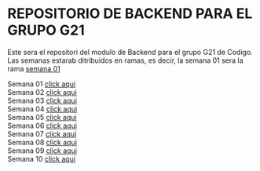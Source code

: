 # REPOSITORIO DE BACKEND PARA EL GRUPO G21

Este sera el repositori del modulo de Backend para el grupo G21 de Codigo. Las semanas estarab ditribuidos en ramas, es decir, la semana 01 sera la rama <a href="https://www.google.com/">semana 01</a>

Semana 01 <a href="https://www.google.com/">click aqui</a>  
Semana 02 <a href="https://www.google.com/">click aqui</a>  
Semana 03 <a href="https://www.google.com/">click aqui</a>  
Semana 04 <a href="https://www.google.com/">click aqui</a>  
Semana 05 <a href="https://www.google.com/">click aqui</a>  
Semana 06 <a href="https://www.google.com/">click aqui</a>  
Semana 07 <a href="https://www.google.com/">click aqui</a>  
Semana 08 <a href="https://www.google.com/">click aqui</a>  
Semana 09 <a href="https://www.google.com/">click aqui</a>  
Semana 10 <a href="https://www.google.com/">click aqui</a>  
